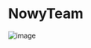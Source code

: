 # NowyTeam
![image](https://user-images.githubusercontent.com/114868147/216214178-196c5c46-20d6-4a8a-ae16-c2592c2da469.png)
